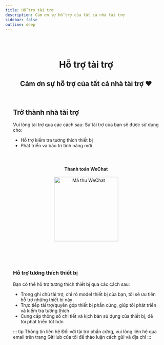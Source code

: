 ```yaml
---
title: Hỗ trợ tài trợ
description: Cảm ơn sự hỗ trợ của tất cả nhà tài trợ
sidebar: false
outline: deep
---
```


<script setup>
import SponsorsList from './SponsorsList.vue'
</script>

<div class="sponsors-page">

# Hỗ trợ tài trợ

<div class="header-content">
  <h2>Cảm ơn sự hỗ trợ của tất cả nhà tài trợ ❤️</h2>
</div>

<div class="sponsors-section">

<SponsorsList />

## Trở thành nhà tài trợ

Vui lòng tài trợ qua các cách sau:
Sự tài trợ của bạn sẽ được sử dụng cho:
- Hỗ trợ kiểm tra tương thích thiết bị
- Phát triển và bảo trì tính năng mới

<div class="payment-container">
  <div class="payment-method">
    <h4>Thanh toán WeChat</h4>
    <div class="qr-code">
      <img src="./images/zsm.jpg" alt="Mã thu WeChat">
    </div>
  </div>
</div>

### Hỗ trợ tương thích thiết bị

Bạn có thể hỗ trợ tương thích thiết bị qua các cách sau:
- Trong ghi chú tài trợ, chỉ rõ model thiết bị của bạn, tôi sẽ ưu tiên hỗ trợ những thiết bị này
- Trực tiếp tài trợ/quyên góp thiết bị phần cứng, giúp tôi phát triển và kiểm tra tương thích
- Cung cấp thông số chi tiết và kịch bản sử dụng của thiết bị, để tôi phát triển tốt hơn

::: tip Thông tin liên hệ
Đối với tài trợ phần cứng, vui lòng liên hệ qua email trên trang GitHub của tôi để thảo luận cách gửi và địa chỉ
:::

</div>

</div>

<style>
.sponsors-page {
  max-width: 900px;
  margin: 0 auto;
  padding: 2rem 1.5rem;
}

.sponsors-page h1 {
  text-align: center;
  margin-bottom: 1rem;
}

.header-content {
  text-align: center;
}

.header-content h2 {
  color: var(--vp-c-brand);
  margin-bottom: 1rem;
}

.sponsors-section h2, .sponsors-section h3 {
  margin-top: 3rem;
  padding-top: 1rem;
  border-top: 1px solid var(--vp-c-divider);
}

.payment-container {
  display: grid;
  grid-template-columns: repeat(auto-fit, minmax(240px, 1fr));
  gap: 2.5rem;
  margin: 2rem 0;
}

.payment-method {
  text-align: center;
  border: 1px solid var(--vp-c-divider);
  border-radius: 8px;
  padding: 1.5rem;
  transition: all 0.3s ease;
}

.payment-method:hover {
  box-shadow: 0 4px 12px rgba(0,0,0,0.08);
  transform: translateY(-5px);
}

.payment-method h4 {
  margin-top: 0;
  margin-bottom: 1rem;
}

.qr-code {
  width: 200px;
  height: 200px;
  margin: 0 auto;
  overflow: hidden;
}

.qr-code img {
  width: 100%;
  height: 100%;
  object-fit: contain;
}

@media (max-width: 768px) {
  .payment-container {
    grid-template-columns: 1fr;
  }
  
  .qr-code {
    width: 180px;
    height: 180px;
  }
}
</style>